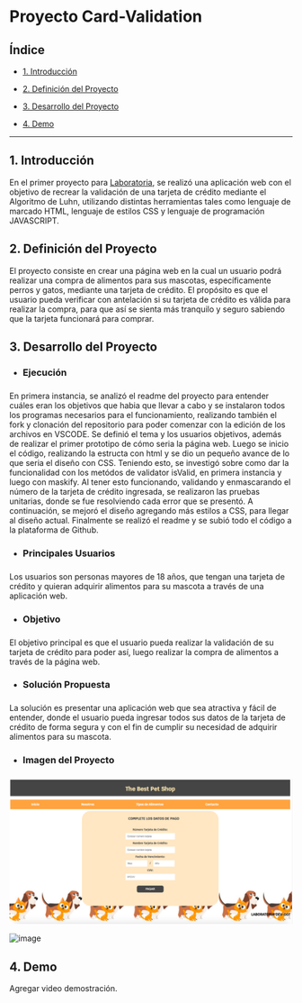 # Proyecto Card-Validation


## Índice

* [1. Introducción](#1-introducción)

* [2. Definición del Proyecto](#2-definición-del-proyecto)

* [3. Desarrollo del Proyecto](#3-desarrollo-del-proyecto)

* [4. Demo](#4-demo)


***

## 1. Introducción

En el primer proyecto para <a href="https://www.laboratoria.la/">Laboratoria</a>, se realizó una aplicación web con el objetivo de recrear la validación de una tarjeta de crédito mediante el Algoritmo de Luhn, utilizando distintas herramientas tales como lenguaje de marcado HTML, lenguaje de estilos CSS y lenguaje de programación JAVASCRIPT.

## 2. Definición del Proyecto

El proyecto consiste en crear una página web en la cual un usuario podrá realizar una compra de alimentos para sus mascotas, específicamente perros y gatos, mediante una tarjeta de crédito. El propósito es que el usuario pueda verificar con antelación si su tarjeta de crédito es válida para realizar la compra, para que así se sienta más tranquilo y seguro sabiendo que la tarjeta funcionará para comprar. 

## 3. Desarrollo del Proyecto 

* <h3>Ejecución<h3/>

En primera instancia, se analizó el readme del proyecto para entender cuáles eran los objetivos que habia que llevar a cabo y se instalaron todos los programas necesarios para el funcionamiento, realizando también el fork y clonación del repositorio para poder comenzar con la edición de los archivos en VSCODE. Se definió el tema y los usuarios objetivos, además de realizar el primer prototipo de cómo seria la página web. Luego se inicio el código, realizando la estructa con html y se dio un pequeño avance de lo que seria el diseño con CSS. Teniendo esto, se investigó sobre como dar la funcionalidad con los metódos de validator isValid, en primera instancia y luego con maskify. Al tener esto funcionando, validando y enmascarando el número de la tarjeta de crédito ingresada, se realizaron las pruebas unitarias, donde se fue resolviendo cada error que se presentó. A continuación, se mejoró el diseño agregando más estilos a CSS, para llegar al diseño actual. Finalmente se realizó el readme y se subió todo el código a la plataforma de Github. 


 * <h3>Principales Usuarios<h3/>
  
Los usuarios son personas mayores de 18 años, que tengan una tarjeta de crédito y quieran adquirir alimentos para su mascota a través de una aplicación web.


* <h3>Objetivo<h3/>
  
El objetivo principal es que el usuario pueda realizar la validación de su tarjeta de crédito para poder así, luego realizar la compra de alimentos a través de la página web.
  
  
* <h3>Solución Propuesta<h3/>
  
 La solución es presentar una aplicación web que sea atractiva y fácil de entender, donde el usuario pueda ingresar todos sus datos de la tarjeta de crédito de forma segura y con el fin de cumplir su necesidad de adquirir alimentos para su mascota.
  
  * <h3>Imagen del Proyecto<h3/>
  
  <img src="/images/interfaz.png" >

  ![image](https://user-images.githubusercontent.com/129541400/233708745-3be9c637-56a3-434c-bb6c-baadd26bec61.png)

  
## 4. Demo

Agregar video demostración.

  
  
